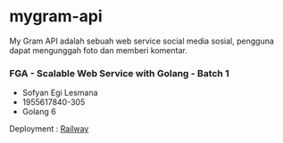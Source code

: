 # mygram-api

My Gram API adalah sebuah web service social media sosial, pengguna dapat mengunggah foto dan memberi komentar.
### FGA - Scalable Web Service with Golang  - Batch  1
 - Sofyan Egi Lesmana
 - 1955617840-305
 - Golang 6

Deployment  : [Railway](https://mygram-api-sofyanegi.up.railway.app/swagger/index.html)
